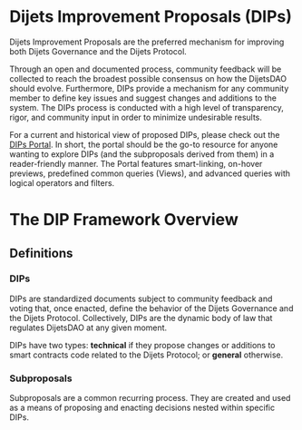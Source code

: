 # Dijets Improvement Proposals (DIPs)

Dijets Improvement Proposals are the preferred mechanism for improving both Dijets Governance and the Dijets Protocol.

Through an open and documented process, community feedback will be collected to reach the broadest possible consensus on how the DijetsDAO should evolve. Furthermore, DIPs provide a mechanism for any community member to define key issues and suggest changes and additions to the system. The DIPs process is conducted with a high level of transparency, rigor, and community input in order to minimize undesirable results. 

For a current and historical view of proposed DIPs, please check out the [DIPs Portal](https://dips.Dijetsdao.com/). In short, the portal should be the go-to resource for anyone wanting to explore DIPs (and the subproposals derived from them) in a reader-friendly manner. The Portal features smart-linking, on-hover previews, predefined common queries (Views), and advanced queries with logical operators and filters.

# The DIP Framework Overview

## Definitions

### DIPs

DIPs are standardized documents subject to community feedback and voting that, once enacted, define the behavior of the Dijets Governance and the Dijets Protocol. Collectively, DIPs are the dynamic body of law that regulates DijetsDAO at any given moment.

DIPs have two types: **technical** if they propose changes or additions to smart contracts code related to the Dijets Protocol; or **general** otherwise.

### Subproposals

Subproposals are a common recurring process. They are created and used as a means of proposing and enacting decisions nested within specific DIPs.
